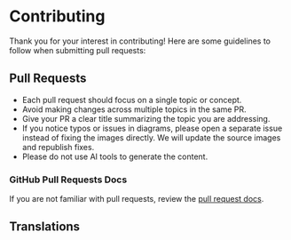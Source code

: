 Contributing
============

Thank you for your interest in contributing! Here are some guidelines to follow when submitting pull requests:

## Pull Requests

* Each pull request should focus on a single topic or concept.
* Avoid making changes across multiple topics in the same PR.
* Give your PR a clear title summarizing the topic you are addressing.
* If you notice typos or issues in diagrams, please open a separate issue instead of fixing the images directly. We will update the source images and republish fixes.
* Please do not use AI tools to generate the content.

### GitHub Pull Requests Docs

If you are not familiar with pull requests, review the [pull request docs](https://help.github.com/articles/using-pull-requests/).

## Translations
